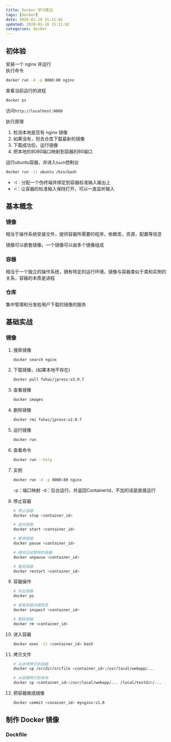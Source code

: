 ```yaml
---
title: Docker 学习笔记
tags: [docker]
date: 2020-01-10 15:11:02
updated: 2020-01-10 15:11:02
categories: docker
---
```


## 初体验

安装一个 nginx 并运行  
执行命令

```sh
docker run -d -p 8080:80 nginx
```

查看当前运行的进程

```sh
docker ps
```

访问`http://localhost:8080`

执行原理

1. 检测本地是否有 nginx 镜像
2. 如果没有，则去仓库下载最新的镜像
3. 下载成功后，运行镜像
4. 把本地的8080端口映射到容器的80端口

运行ubuntu容器，并进入`bash`控制台

```sh
docker run -it ubuntu /bin/bash
```

* -t：分配一个伪终端并绑定到容器标准输入输出上
* -i：让容器的标准输入保持打开，可以一直监听输入

## 基本概念

### 镜像

相当于操作系统安装文件，提供容器所需要的程序，依赖库，资源，配置等信息

镜像可以嵌套镜像，一个镜像可以由多个镜像组成

### 容器

相当于一个独立的操作系统，拥有特定的运行环境，镜像与容器类似于类和实例的关系，容器的本质是进程

### 仓库

集中管理和分发给用户下载的镜像的服务

## 基础实战

### 镜像

1. 搜索镜像

    ```sh
    docker search nginx
    ```

2. 下载镜像，(如果本地不存在)

    ```sh
    docker pull fuhai/jpress:v2.0.7
    ```

3. 查看镜像

    ```sh
    docker images
    ```

4. 删除镜像

    ```sh
    docker rmi fuhai/jpress:v2.0.7
    ```

5. 运行镜像

    ```sh
    docker run
    ```

6. 查看命令

    ```sh
    docker run --help
    ```

7. 实例

    ```sh
    docker run -d -p 8080:80 nginx
    ```

    -p：端口映射
    -d：后台运行，并返回ContainerId，不加的话是直接运行

8. 停止容器

    ```sh
    # 停止容器
    docker stop <container_id>

    # 启动容器
    docker start <container_id>

    # 暂停容器
    docker pause <container_id>

    # 继续已经暂停的容器
    docker unpause <container_id>

    # 重启容器
    docker restart <container_id>
    ```

9. 容器操作

    ```sh
    # 列出容器
    docker ps

    # 查看容器详细信息
    docker inspect <container_id>

    # 删除容器
    docker rm <container_id>
    ```

10. 进入容器

    ```sh
    docker exec -it <container_id> bash
    ```

11. 拷贝文件

    ```sh
    # 从本地拷贝到容器
    docker cp /srcdir/srcfile <container_id>:/usr/local/webapp/...

    # 从容器拷贝到本地
    docker cp <container_id>:/usr/local/webapp/... /local/testdir/...
    ```

12. 把容器做成镜像

    ```sh
    docker commit <conainer_id> mynginx:v1.0
    ```

## 制作 Docker 镜像

### Dockfile
